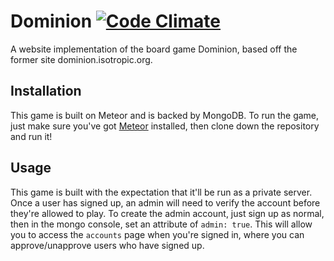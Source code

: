 # Dominion [![Code Climate](https://codeclimate.com/github/jcbantuelle/dominion-meteor/badges/gpa.svg)](https://codeclimate.com/github/jcbantuelle/dominion-meteor)

A website implementation of the board game Dominion, based off the former site dominion.isotropic.org.

## Installation

This game is built on Meteor and is backed by MongoDB. To run the game, just make sure you've got [Meteor](https://www.meteor.com/install) installed, then clone down the repository and run it!

## Usage

This game is built with the expectation that it'll be run as a private server. Once a user has signed up, an admin will need to verify the account before they're allowed to play. To create the admin account, just sign up as normal, then in the mongo console, set an attribute of `admin: true`. This will allow you to access the `accounts` page when you're signed in, where you can approve/unapprove users who have signed up.
